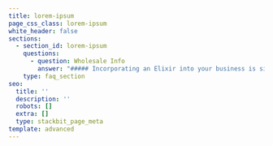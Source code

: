 ```yaml
---
title: lorem-ipsum
page_css_class: lorem-ipsum
white_header: false
sections:
  - section_id: lorem-ipsum
    questions:
      - question: Wholesale Info
        answer: "##### Incorporating an Elixir into your business is simple and lucrative. Regardless of your niche in the health/wellness market there is an Elixir waiting to be custom made to fit your clientele and\_vision perfectly.\n\n##### The Elixirs are delicious by themselves but can blend seamlessly with smoothies and fresh juices giving them an enormous boost of health benefits.\_\_\n\n##### As a one time courtesy and assurance that the facility meets the quality standards we thrive for; I provide a safety/sanitation inspection & consultation to whole sale customers. I\_have performed food safety and sanitation audits as a certified food safety professional in the biggest food retail stores in the world. Including Walmart, BJs, Costco & Shoprite.\_\_\n\n##### (All inspections are for internal evaluation only)\n\n##### \_\n\n##### *36oz, 64oz and 1 Gallon bulk orders available.*\n\n##### \\*Please reach out with any interests in customized purchasing or\_investment inquiries.\_\\*\n"
    type: faq_section
seo:
  title: ''
  description: ''
  robots: []
  extra: []
  type: stackbit_page_meta
template: advanced
---
```

